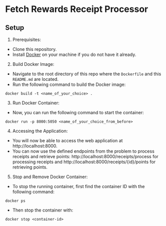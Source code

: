 # Fetch Rewards Receipt Processor

## Setup

1. Prerequisites:

- Clone this repository.
- Install [Docker](https://www.docker.com/) on your machine if you do not have it already.

2. Build Docker Image:

- Navigate to the root directory of this repo where the `Dockerfile` and this `README.md` are located.
- Run the following command to build the Docker image:

```
docker build -t <name_of_your_choice> .
```

3. Run Docker Container:

- Now, you can run the following command to start the container:

```
docker run -p 8000:5050 <name_of_your_choice_from_before>
```

4. Accessing the Application:

- You will now be able to access the web application at http://localhost:8000.
- You can now use the defined endpoints from the problem to process receipts and retrieve points: http://localhost:8000/receipts/process for processing receipts and http://localhost:8000/receipts/{id}/points for retrieving points.

5. Stop and Remove Docker Container:

- To stop the running container, first find the container ID with the following command:

```
docker ps
```

- Then stop the container with:

```
docker stop <container-id>
```
